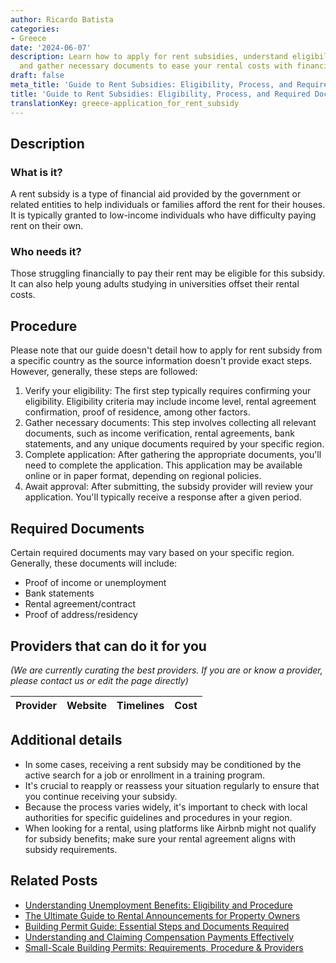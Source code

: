 ```yaml
---
author: Ricardo Batista
categories:
- Greece
date: '2024-06-07'
description: Learn how to apply for rent subsidies, understand eligibility criteria,
  and gather necessary documents to ease your rental costs with financial aid.
draft: false
meta_title: 'Guide to Rent Subsidies: Eligibility, Process, and Required Documents'
title: 'Guide to Rent Subsidies: Eligibility, Process, and Required Documents'
translationKey: greece-application_for_rent_subsidy
---
```


## Description
### What is it?
A rent subsidy is a type of financial aid provided by the government or related entities to help individuals or families afford the rent for their houses. It is typically granted to low-income individuals who have difficulty paying rent on their own.
### Who needs it?
Those struggling financially to pay their rent may be eligible for this subsidy. It can also help young adults studying in universities offset their rental costs.

## Procedure
Please note that our guide doesn't detail how to apply for rent subsidy from a specific country as the source information doesn't provide exact steps. However, generally, these steps are followed:

1. Verify your eligibility: The first step typically requires confirming your eligibility. Eligibility criteria may include income level, rental agreement confirmation, proof of residence, among other factors.
2. Gather necessary documents: This step involves collecting all relevant documents, such as income verification, rental agreements, bank statements, and any unique documents required by your specific region.
3. Complete application: After gathering the appropriate documents, you'll need to complete the application. This application may be available online or in paper format, depending on regional policies.
4. Await approval: After submitting, the subsidy provider will review your application. You'll typically receive a response after a given period.

## Required Documents
Certain required documents may vary based on your specific region. Generally, these documents will include:

- Proof of income or unemployment
- Bank statements
- Rental agreement/contract
- Proof of address/residency

## Providers that can do it for you

_(We are currently curating the best providers. If you are or know a provider, please contact us or edit the page directly)_

| Provider        |     Website     |     Timelines    |       Cost      |
| --------------- | --------------- |  :-------------: | :-------------: |

## Additional details
- In some cases, receiving a rent subsidy may be conditioned by the active search for a job or enrollment in a training program.
- It's crucial to reapply or reassess your situation regularly to ensure that you continue receiving your subsidy.
- Because the process varies widely, it's important to check with local authorities for specific guidelines and procedures in your region. 
- When looking for a rental, using platforms like Airbnb might not qualify for subsidy benefits; make sure your rental agreement aligns with subsidy requirements.



## Related Posts

- [Understanding Unemployment Benefits: Eligibility and Procedure](https://tramitit.com/guides/greece/application_for_unemployment_benefit/)
- [The Ultimate Guide to Rental Announcements for Property Owners](https://tramitit.com/guides/greece/rental_announcement/)
- [Building Permit Guide: Essential Steps and Documents Required](https://tramitit.com/guides/greece/application_for_building_permit/)
- [Understanding and Claiming Compensation Payments Effectively](https://tramitit.com/guides/greece/application_for_compensation_payment/)
- [Small-Scale Building Permits: Requirements, Procedure & Providers](https://tramitit.com/guides/greece/application_for_a_small-scale_building_permit/)
